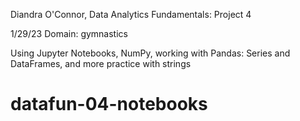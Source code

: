 

Diandra O'Connor, Data Analytics Fundamentals: Project 4

1/29/23   Domain: gymnastics

Using Jupyter Notebooks, NumPy, working with Pandas: Series and DataFrames, and more practice with strings


# datafun-04-notebooks

